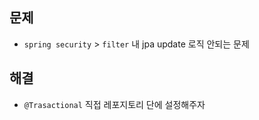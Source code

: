 ## 문제
- `spring security` > `filter` 내 jpa update 로직 안되는 문제

## 해결
- `@Trasactional` 직접 레포지토리 단에 설정해주자
